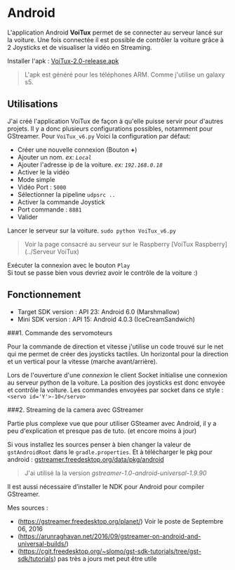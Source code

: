 Android
=========

L'application Android **VoiTux** permet de se connecter au serveur lancé sur la voiture. Une fois connectée il est possible de contrôler la voiture grâce à 2 Joysticks et de visualiser la vidéo en Streaming. 

Installer l'apk : [VoiTux-2.0-release.apk](VoiTux/VoiTux-2.0-release.apk)

> L'apk est généré pour les téléphones ARM. Comme j'utilise un galaxy s5. 

## Utilisations 

J'ai créé l'application VoiTux de façon à qu'elle puisse servir pour d'autres projets. Il y a donc plusieurs configurations possibles, notamment pour GStreamer. 
Pour `VoiTux_v6.py`  Voici la configuration par défaut:
- Créer une nouvelle connexion (Bouton **+**)
- Ajouter un nom. *ex: `Local`*
- Ajouter l'adresse ip de la voiture. *ex: `192.168.0.18`*
- Activer le la vidéo 
- Mode simple
- Vidéo Port : `5000`
- Sélectionner la pipeline `udpsrc ..`
- Activer la commande Joystick
- Port commande : `8881`
- Valider

Lancer le serveur sur la voiture. `sudo python VoiTux_v6.py`

> Voir la page consacré au serveur sur le Raspberry [VoiTux Raspberry](../Serveur VoiTux)  

Exécuter la connexion avec le bouton `Play`  
Si tout se passe bien vous devriez avoir le contrôle de la voiture :)

## Fonctionnement  

- Target SDK version : API 23: Android 6.0 (Marshmallow)
- Mini SDK version : API 15: Android 4.0.3 (IceCreamSandwich)

###1. Commande des servomoteurs 

Pour la commande de direction et vitesse j'utilise un code trouvé sur le net qui me permet de créer des joysticks tactiles.  Un horizontal pour la direction et un vertical pour la vitesse (marche avant/arrière).

Lors de l'ouverture d'une *connexion* le client Socket initialise une connexion au serveur python de la voiture. La position des joysticks est donc envoyée et contrôle la voiture. 
Les commandes envoyées par socket dans ce style : `<servo id='Y'>-10</servo>`  


###2. Streaming de la camera avec GStreamer

Partie plus complexe vue que pour utiliser GSteamer avec Android, il y a peu d'explication et presque pas de tuto. (et encore moins à jour)  

Si vous installez les sources penser à bien changer la valeur de `gstAndroidRoot` dans le `gradle.properties`. Et à télécharger le pkg pour android : [gstreamer.freedesktop.org/data/pkg/android](https://gstreamer.freedesktop.org/data/pkg/android)  
> J'ai utilisé la la version *gstreamer-1.0-android-universal-1.9.90*


Il est aussi nécessaire d’installer le NDK pour Android pour compiler GStreamer.

Mes sources :  
- (https://gstreamer.freedesktop.org/planet/)  Voir le poste de Septembre 06, 2016
- (https://arunraghavan.net/2016/09/gstreamer-on-android-and-universal-builds/)
- (https://cgit.freedesktop.org/~slomo/gst-sdk-tutorials/tree/gst-sdk/tutorials) pas très a jours met peut être utile

